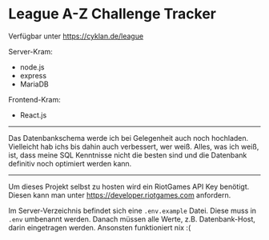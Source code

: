 # League A-Z Challenge Tracker

Verfügbar unter <https://cyklan.de/league>

Server-Kram:

- node.js
- express
- MariaDB

Frontend-Kram:

- React.js

---

Das Datenbankschema werde ich bei Gelegenheit auch noch hochladen. Vielleicht hab ichs bis dahin auch verbessert, wer weiß. Alles, was ich weiß, ist, dass meine SQL Kenntnisse nicht die besten sind und die Datenbank definitiv noch optimiert werden kann.

---

Um dieses Projekt selbst zu hosten wird ein RiotGames API Key benötigt. Diesen kann man unter <https://developer.riotgames.com> anfordern.

Im Server-Verzeichnis befindet sich eine `.env.example` Datei. Diese muss in `.env` umbenannt werden. Danach müssen alle Werte, z.B. Datenbank-Host, darin eingetragen werden. Ansonsten funktioniert nix :(
